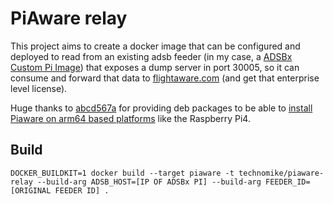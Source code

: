 # PiAware relay

This project aims to create a docker image that can be configured and deployed to read from an 
existing adsb feeder (in my case, a [ADSBx Custom Pi Image](https://www.adsbexchange.com/how-to-feed/adsbx-custom-pi-image/)) 
that exposes a dump server in port 30005, so it can consume and forward that data to [flightaware.com](https://flightaware.com/) 
(and get that enterprise level license).

Huge thanks to [abcd567a](https://github.com/abcd567a) for providing deb packages to be able to [install Piaware on 
arm64 based platforms](https://github.com/abcd567a/rpi) like the Raspberry Pi4.

## Build

```shell
DOCKER_BUILDKIT=1 docker build --target piaware -t technomike/piaware-relay --build-arg ADSB_HOST=[IP OF ADSBx PI] --build-arg FEEDER_ID=[ORIGINAL FEEDER ID] .
```
